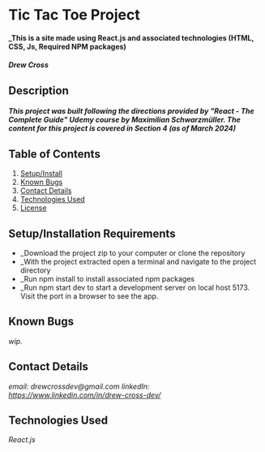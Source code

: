 # Tic Tac Toe Project

#### _This is a site made using React.js and associated technologies (HTML, CSS, Js, Required NPM packages)

#### _Drew Cross_

## Description

#### _This project was built following the directions provided by "React - The Complete Guide" Udemy course by Maximilian Schwarzmüller. The content for this project is covered in Section 4 (as of March 2024)_

## Table of Contents

1. [Setup/Install](#setup/install)
2. [Known Bugs](#bugs)
3. [Contact Details](#contact)
4. [Technologies Used](#tech)
5. [License](#license)

## Setup/Installation Requirements <a name="setup/install"></a>

- _Download the project zip to your computer or clone the repository
- _With the project extracted open a terminal and navigate to the project directory
- _Run npm install to install associated npm packages
- _Run npm start dev to start a development server on local host 5173. Visit the port in a browser to see the app.

## Known Bugs <a name="bugs"></a>

_wip._

## Contact Details <a name="contact"></a>

_email: drewcrossdev@gmail.com_
_linkedIn: https://www.linkedin.com/in/drew-cross-dev/_

## Technologies Used <a name="tech"></a>

_React.js_

